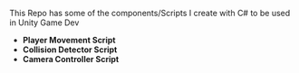 This Repo has some of the components/Scripts I create with C# to be used in Unity Game Dev

* **Player Movement Script**
* **Collision Detector Script**
* **Camera Controller Script**
